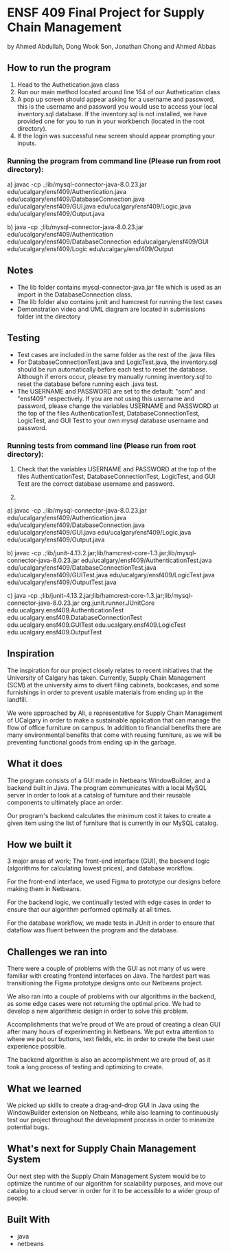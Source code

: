 # ENSF 409 Final Project for Supply Chain Management 
by Ahmed Abdullah, Dong Wook Son, Jonathan Chong and Ahmed Abbas

## How to run the program
1. Head to the Authetication.java class
2. Run our main method located around line 164 of our Authetication class
3. A pop up screen should appear asking for a username and password,
 this is the username and password you would use to access your local 
 inventory.sql database. If the inventory.sql is not installed, 
 we have provided one for you to run in your workbench (located in the root directory). 
 4. If the login was successful new screen should appear prompting your inputs. 

### Running the program from command line (Please run from root directory):
a) javac -cp .;lib/mysql-connector-java-8.0.23.jar edu/ucalgary/ensf409/Authentication.java edu/ucalgary/ensf409/DatabaseConnection.java edu/ucalgary/ensf409/GUI.java edu/ucalgary/ensf409/Logic.java edu/ucalgary/ensf409/Output.java

b) java -cp .;lib/mysql-connector-java-8.0.23.jar edu/ucalgary/ensf409/Authentication edu/ucalgary/ensf409/DatabaseConnection edu/ucalgary/ensf409/GUI edu/ucalgary/ensf409/Logic edu/ucalgary/ensf409/Output

 ## Notes
 - The lib folder contains mysql-connector-java.jar file which is used as 
 an import in the DatabaseConnection class. 
 - The lib folder also contains junit and hamcrest for running the test cases
 - Demonstration video and UML diagram are located in submissions folder int the directory

## Testing
 - Test cases are included in the same folder as the rest of the .java files
 - For DatabaseConnectionTest.java and LogicTest.java, the inventory.sql should be run automatically before each test to reset the database. Although if errors occur, please try manually running inventory.sql to reset the database before running each .java test.  
 - The USERNAME and PASSWORD are set to the default: "scm" and "ensf409" respectively. If you are not using this username and password, please change the variables USERNAME and PASSWORD at the top of the files AuthenticationTest, DatabaseConnectionTest, LogicTest,  and GUI Test to your own  mysql database username and password.

### Running tests from command line (Please run from root directory):
1. Check that the variables USERNAME and PASSWORD at the top of the files AuthenticationTest, DatabaseConnectionTest, LogicTest, and GUI Test are the correct database username and password.

2. 
  a) javac -cp .;lib/mysql-connector-java-8.0.23.jar edu/ucalgary/ensf409/Authentication.java edu/ucalgary/ensf409/DatabaseConnection.java edu/ucalgary/ensf409/GUI.java edu/ucalgary/ensf409/Logic.java edu/ucalgary/ensf409/Output.java

  b) javac -cp .;lib/junit-4.13.2.jar;lib/hamcrest-core-1.3.jar;lib/mysql-connector-java-8.0.23.jar edu/ucalgary/ensf409/AuthenticationTest.java edu/ucalgary/ensf409/DatabaseConnectionTest.java edu/ucalgary/ensf409/GUITest.java edu/ucalgary/ensf409/LogicTest.java edu/ucalgary/ensf409/OutputTest.java

  c) java -cp .;lib/junit-4.13.2.jar;lib/hamcrest-core-1.3.jar;lib/mysql-connector-java-8.0.23.jar org.junit.runner.JUnitCore edu.ucalgary.ensf409.AuthenticationTest edu.ucalgary.ensf409.DatabaseConnectionTest edu.ucalgary.ensf409.GUITest edu.ucalgary.ensf409.LogicTest edu.ucalgary.ensf409.OutputTest

## Inspiration
The inspiration for our project closely relates to recent initiatives that the University of Calgary has taken. Currently, Supply Chain Management (SCM) at the university aims to divert filing cabinets, bookcases, and some furnishings in order to prevent usable materials from ending up in the landfill.

We were approached by Ali, a representative for Supply Chain Management of UCalgary in order to make a sustainable application that can manage the flow of office furniture on campus. In addition to financial benefits there are many environmental benefits that come with reusing furniture, as we will be preventing functional goods from ending up in the garbage.

## What it does
The program consists of a GUI made in Netbeans WindowBuilder, and a backend built in Java. The program communicates with a local MySQL server in order to look at a catalog of furniture and their reusable components to ultimately place an order.

Our program's backend calculates the minimum cost it takes to create a given item using the list of furniture that is currently in our MySQL catalog.

## How we built it
3 major areas of work; The front-end interface (GUI), the backend logic (algorithms for calculating lowest prices), and database workflow.

For the front-end interface, we used Figma to prototype our designs before making them in Netbeans.

For the backend logic, we continually tested with edge cases in order to ensure that our algorithm performed optimally at all times.

For the database workflow, we made tests in JUnit in order to ensure that dataflow was fluent between the program and the database.

## Challenges we ran into
There were a couple of problems with the GUI as not many of us were familiar with creating frontend interfaces on Java. The hardest part was transitioning the Figma prototype designs onto our Netbeans project.

We also ran into a couple of problems with our algorithms in the backend, as some edge cases were not returning the optimal price. We had to develop a new algorithmic design in order to solve this problem.

Accomplishments that we're proud of
We are proud of creating a clean GUI after many hours of experimenting in Netbeans. We put extra attention to where we put our buttons, text fields, etc. in order to create the best user experience possible.

The backend algorithm is also an accomplishment we are proud of, as it took a long process of testing and optimizing to create.

## What we learned
We picked up skills to create a drag-and-drop GUI in Java using the WindowBuilder extension on Netbeans, while also learning to continuously test our project throughout the development process in order to minimize potential bugs.

## What's next for Supply Chain Management System
Our next step with the Supply Chain Management System would be to optimize the runtime of our algorithm for scalability purposes, and move our catalog to a cloud server in order for it to be accessible to a wider group of people.

## Built With
- java 
- netbeans 
